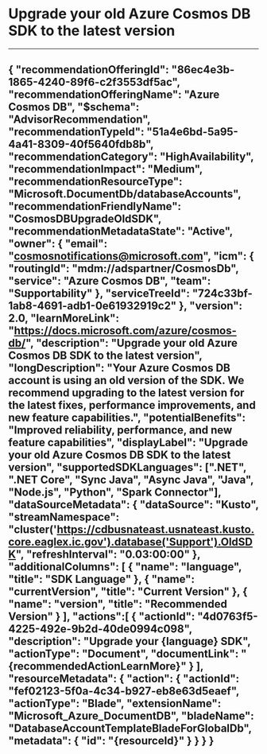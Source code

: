 <properties
    pageTitle="Upgrade your old Azure Cosmos DB SDK to the latest version"
    description="Upgrade your old Azure Cosmos DB SDK to the latest version"
    authors="pratnala"
    ms.author="pratnala"
    articleId="51a4e6bd-5a95-4a41-8309-40f5640fdb8b_USNat"
    selfHelpType="advisorRecommendationMetadata"
    cloudEnvironments="USNat"
    ownershipId="AzureData_AzureCosmosDB"
/>
# Upgrade your old Azure Cosmos DB SDK to the latest version
---
{
  "recommendationOfferingId": "86ec4e3b-1865-4240-89f6-c2f3553df5ac",
  "recommendationOfferingName": "Azure Cosmos DB",
  "$schema": "AdvisorRecommendation",
  "recommendationTypeId": "51a4e6bd-5a95-4a41-8309-40f5640fdb8b",
  "recommendationCategory": "HighAvailability",
  "recommendationImpact": "Medium",
  "recommendationResourceType": "Microsoft.DocumentDb/databaseAccounts",
  "recommendationFriendlyName": "CosmosDBUpgradeOldSDK",
  "recommendationMetadataState": "Active",
  "owner": {
    "email": "cosmosnotifications@microsoft.com",
    "icm": {
      "routingId": "mdm://adspartner/CosmosDb",
      "service": "Azure Cosmos DB",
      "team": "Supportability"
    },
    "serviceTreeId": "724c33bf-1ab8-4691-adb1-0e61932919c2"
  },
  "version": 2.0,
  "learnMoreLink": "https://docs.microsoft.com/azure/cosmos-db/",
  "description": "Upgrade your old Azure Cosmos DB SDK to the latest version",
  "longDescription": "Your Azure Cosmos DB account is using an old version of the SDK. We recommend upgrading to the latest version for the latest fixes, performance improvements, and new feature capabilities.",
  "potentialBenefits": "Improved reliability, performance, and new feature capabilities",
  "displayLabel": "Upgrade your old Azure Cosmos DB SDK to the latest version",
  "supportedSDKLanguages": [".NET", ".NET Core", "Sync Java", "Async Java", "Java", "Node.js", "Python", "Spark Connector"],
  "dataSourceMetadata": {
    "dataSource": "Kusto",
    "streamNamespace": "cluster('https://cdbusnateast.usnateast.kusto.core.eaglex.ic.gov').database('Support').OldSDK",
    "refreshInterval": "0.03:00:00"
  },
  "additionalColumns": [
    {
      "name": "language",
      "title": "SDK Language"
    },
    {
      "name": "currentVersion",
      "title": "Current Version"
    },
    {
      "name": "version",
      "title": "Recommended Version"
    }
  ],
  "actions":[
    {
      "actionId": "4d0763f5-4225-492e-9b2d-40de0994c098",
      "description": "Upgrade your {language} SDK",
      "actionType": "Document",
      "documentLink": "{recommendedActionLearnMore}"
    }
  ],
  "resourceMetadata": {
    "action": {
      "actionId": "fef02123-5f0a-4c34-b927-eb8e63d5eaef",
      "actionType": "Blade",
      "extensionName": "Microsoft_Azure_DocumentDB",
      "bladeName": "DatabaseAccountTemplateBladeForGlobalDb",
      "metadata": {
        "id": "{resourceId}"
      }
    }
  }
}
---
